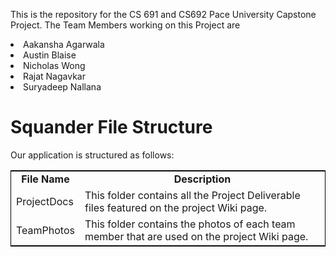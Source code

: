 This is the repository for the CS 691 and CS692 Pace University Capstone Project. The Team Members working on this Project are <li>Aakansha Agarwala</li><li>Austin Blaise</li><li>Nicholas Wong</li><li>Rajat Nagavkar</li><li>Suryadeep Nallana</li>
# Squander File Structure
Our application is structured as follows:
<table style="width:100%; border: 1px solid black">
  <tr>
    <td align="center"><b>File Name</b></td>
    <td align="center"><b>Description</b></td>
  </tr>
  <tr>
    <td>ProjectDocs</td>
    <td>This folder contains all the Project Deliverable files featured on the project Wiki page.</td>
  </tr>
  <tr>
    <td>TeamPhotos</td>
    <td>This folder contains the photos of each team member that are used on the project Wiki page.</td>
  </tr>
 </table>
